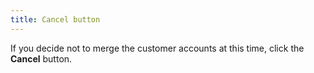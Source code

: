 ```yaml
---
title: Cancel button
---
```



If you decide not to merge the customer accounts at this  time, click the **Cancel** button.
